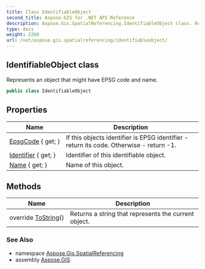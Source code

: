 ```yaml
---
title: Class IdentifiableObject
second_title: Aspose.GIS for .NET API Reference
description: Aspose.Gis.SpatialReferencing.IdentifiableObject class. Represents an object that might have EPSG code and name
type: docs
weight: 2260
url: /net/aspose.gis.spatialreferencing/identifiableobject/
---
```

## IdentifiableObject class

Represents an object that might have EPSG code and name.

```csharp
public class IdentifiableObject
```

## Properties

| Name | Description |
| --- | --- |
| [EpsgCode](../../aspose.gis.spatialreferencing/identifiableobject/epsgcode/) { get; } | If this objects identifier is EPSG identifier - return its code. Otherwise - return -1. |
| [Identifier](../../aspose.gis.spatialreferencing/identifiableobject/identifier/) { get; } | Identifier of this identifiable object. |
| [Name](../../aspose.gis.spatialreferencing/identifiableobject/name/) { get; } | Name of this object. |

## Methods

| Name | Description |
| --- | --- |
| override [ToString](../../aspose.gis.spatialreferencing/identifiableobject/tostring/)() | Returns a string that represents the current object. |

### See Also

* namespace [Aspose.Gis.SpatialReferencing](../../aspose.gis.spatialreferencing/)
* assembly [Aspose.GIS](../../)


